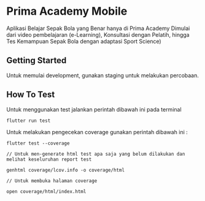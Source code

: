 # Prima Academy Mobile

Aplikasi Belajar Sepak Bola yang Benar hanya di Prima Academy
Dimulai dari video pembelajaran (e-Learning), Konsultasi dengan Pelatih, hingga Tes Kemampuan Sepak Bola dengan adaptasi Sport Science)

## Getting Started

Untuk memulai development, gunakan staging untuk melakukan percobaan.

## How To Test

Untuk menggunakan test jalankan perintah dibawah ini pada terminal

```
flutter run test
```

Untuk melakukan pengecekan coverage gunakan perintah dibawah ini :

```
flutter test --coverage

// Untuk men-generate html test apa saja yang belum dilakukan dan melihat keseluruhan report test

genhtml coverage/lcov.info -o coverage/html

// Untuk membuka halaman coverage

open coverage/html/index.html
```

